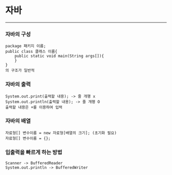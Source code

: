 # 자바
------------------------
### 자바의 구성
    package 패키지 이름;
    public class 클래스 이름{
        public static void main(String args[]){
        }                                   
    }
    의 구조가 일반적

### 자바의 출력
    System.out.print(출력할 내용); -> 줄 개행 x
    System.out.println(출력할 내용); -> 줄 개행 O
    출력할 내용은 +를 이용하여 입력

### 자바의 배열
    자료형[] 변수이름 = new 자료형[배열의 크기]; (초기화 필요)
    자료형[] 변수이름 = {};

### 입출력을 빠르게 하는 방법
    Scanner -> BufferedReader
    System.out.println -> BufferedWriter